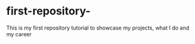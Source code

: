 # first-repository-
This is my first repository tutorial to showcase my projects, what I do and my career
